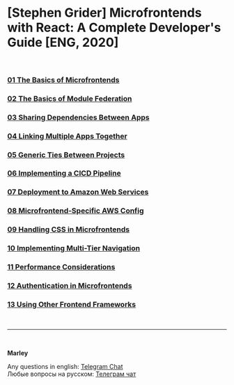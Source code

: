 # [Stephen Grider] Microfrontends with React: A Complete Developer's Guide [ENG, 2020]

<br/>

### [01 The Basics of Microfrontends](./01-The-Basics-of-Microfrontends.md)

### [02 The Basics of Module Federation](./02-The-Basics-of-Module-Federation.md)

### [03 Sharing Dependencies Between Apps](./03-Sharing-Dependencies-Between-Apps.md)

### [04 Linking Multiple Apps Together](./04-Linking-Multiple-Apps-Together.md)

### [05 Generic Ties Between Projects](./05-Generic-Ties-Between-Projects.md)

### [06 Implementing a CICD Pipeline](./06-Implementing-a-CICD-Pipeline.md)

### [07 Deployment to Amazon Web Services](./07-Deployment-to-Amazon-Web-Services.md)

### [08 Microfrontend-Specific AWS Config](./08-Microfrontend-Specific-AWS-Config.md)

### [09 Handling CSS in Microfrontends](./09-Handling-CSS-in-Microfrontends.md)

### [10 Implementing Multi-Tier Navigation](./10-Implementing-Multi-Tier-Navigation.md)

### [11 Performance Considerations](./11-Performance-Considerations.md)

### [12 Authentication in Microfrontends](./12-Authentication-in-Microfrontends.md)

### [13 Using Other Frontend Frameworks](./13-Using-Other-Frontend-Frameworks.md)

<br/>

---

<br/>

**Marley**

Any questions in english: <a href="https://jsdev.org/chat/">Telegram Chat</a>  
Любые вопросы на русском: <a href="https://jsdev.ru/chat/">Телеграм чат</a>
